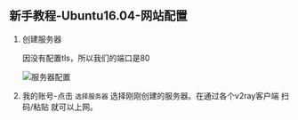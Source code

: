 ## 新手教程-Ubuntu16.04-网站配置

1. 创建服务器
    
   因没有配置tls，所以我们的端口是80
   
   ![服务器配置](https://github.com/master-coder-ll/v2ray-web-manager/raw/master/static/server-conf.png)
     
2. 我的账号-点击 `选择服务器` 选择刚刚创建的服务器。在通过各个v2ray客户端 扫码/粘贴 就可以上网。
        
      
    
    